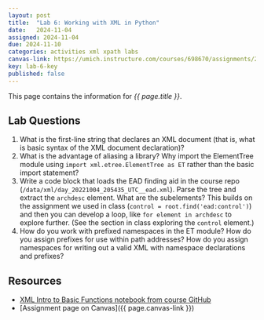 ```yaml
---
layout: post
title:  "Lab 6: Working with XML in Python"
date:   2024-11-04
assigned: 2024-11-04
due: 2024-11-10
categories: activities xml xpath labs
canvas-link: https://umich.instructure.com/courses/698670/assignments/2472584
key: lab-6-key
published: false
---
```


This page contains the information for *{{ page.title }}*.

## Lab Questions

1. What is the first-line string that declares an XML document (that is, what is basic syntax of the XML document declaration)?
2. What is the advantage of aliasing a library? Why import the ElementTree module using `import xml.etree.ElementTree as ET` rather than the basic import statement?
3. Write a code block that loads the EAD finding aid in the course repo (`/data/xml/day_20221004_205435_UTC__ead.xml`). Parse the tree and extract the `archdesc` element. What are the subelements? This builds on the assignment we used in class (`control = root.find('ead:control')`) and then you can develop a loop, like `for element in archdesc` to explore further. (See the section in class exploring the `control` element.)
4. How do you work with prefixed namespaces in the ET module? How do you assign prefixes for use within path addresses? How do you assign namespaces for writing out a valid XML with namespace declarations and prefixes?

## Resources

* [XML Intro to Basic Functions notebook from course GitHub][worked-notebook]
* [Assignment page on Canvas]({{ page.canvas-link }})

[worked-notebook]: https://github.com/morskyjezek/si676-2024-data/blob/main/examples/xml-intro-basic-functions-ET.ipynb
